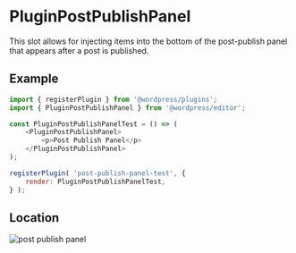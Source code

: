 # PluginPostPublishPanel

This slot allows for injecting items into the bottom of the post-publish panel that appears after a post is published.

## Example

```js
import { registerPlugin } from '@wordpress/plugins';
import { PluginPostPublishPanel } from '@wordpress/editor';

const PluginPostPublishPanelTest = () => (
	<PluginPostPublishPanel>
		<p>Post Publish Panel</p>
	</PluginPostPublishPanel>
);

registerPlugin( 'post-publish-panel-test', {
	render: PluginPostPublishPanelTest,
} );
```

## Location

![post publish panel](https://raw.githubusercontent.com/WordPress/gutenberg/HEAD/docs/assets/plugin-post-publish-panel.png?raw=true)
